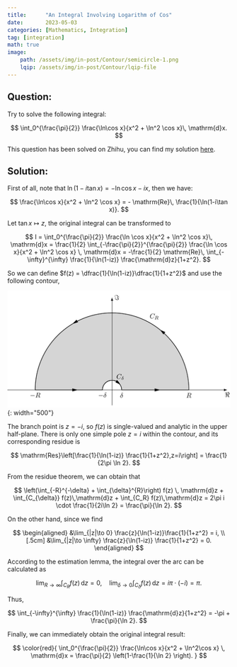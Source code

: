 ```yaml
---
title:      "An Integral Involving Logarithm of Cos"
date:       2023-05-03
categories: [Mathematics, Integration]
tag: [integration]
math: true
image: 
    path: /assets/img/in-post/Contour/semicircle-1.png
    lqip: /assets/img/in-post/Contour/lqip-file
---
```

## Question:
Try to solve the following integral:

$$
\int_0^{\frac{\pi}{2}} \frac{\ln\cos x}{x^2 + \ln^2 \cos x}\, \mathrm{d}x.
$$

This question has been solved on Zhihu, you can find my solution [here](https://www.zhihu.com/question/598864675/answer/3011183881).

## Solution:
First of all, note that $\ln (1-i\tan x) = -\ln \cos x -ix$, then we have:

$$
\frac{\ln\cos x}{x^2 + \ln^2 \cos x} = - \mathrm{Re}\, \frac{1}{\ln(1-i\tan x)}.
$$

Let $\tan x \mapsto z$, the original integral can be transformed to

$$
I = \int_0^{\frac{\pi}{2}} \frac{\ln \cos x}{x^2 + \ln^2 \cos x}\, \mathrm{d}x = \frac{1}{2} \int_{-\frac{\pi}{2}}^{\frac{\pi}{2}} \frac{\ln \cos x}{x^2 + \ln^2 \cos x} \, \mathrm{d}x = -\frac{1}{2} \mathrm{Re}\, \int_{-\infty}^{\infty} \frac{1}{\ln(1-iz)} \frac{\mathrm{d}z}{1+z^2}.
$$

So we can define $f(z) = \dfrac{1}{\ln(1-iz)}\dfrac{1}{1+z^2}$ and use the following contour,

![contour](/assets/img/in-post/Contour/semicircle-1.png){: width="500"}

The branch point is $z=-i$, so $f(z)$ is single-valued and analytic in the upper half-plane. There is only one simple pole $z=i$ within the contour, and its corresponding residue is

$$
\mathrm{Res}\left[\frac{1}{\ln(1-iz)} \frac{1}{1+z^2},z=i\right] = \frac{1}{2\pi \ln 2}.
$$

From the residue theorem, we can obtain that

$$
\left(\int_{-R}^{-\delta} + \int_{\delta}^{R}\right) f(z) \, \mathrm{d}z + \int_{C_{\delta}} f(z)\,\mathrm{d}z + \int_{C_R} f(z)\,\mathrm{d}z = 2\pi i \cdot \frac{1}{2i\ln 2} = \frac{\pi}{\ln 2}.
$$

On the other hand, since we find

$$
\begin{aligned}
    &\lim_{|z|\to 0} \frac{z}{\ln(1-iz)}\frac{1}{1+z^2} = i, \\[.5cm]
    &\lim_{|z|\to \infty} \frac{z}{\ln(1-iz)} \frac{1}{1+z^2} = 0.
\end{aligned}
$$

According to the estimation lemma, the integral over the arc can be calculated as

$$
\lim_{R\to\infty} \int_{C_{R}}f(z) \, \mathrm{d}z =0,\quad \lim_{\delta\to 0} \int_{C_{\delta}}f(z)\,\mathrm{d}z = i\pi \cdot(-i) = \pi.
$$

Thus,

$$
\int_{-\infty}^{\infty} \frac{1}{\ln(1-iz)} \frac{\mathrm{d}z}{1+z^2} = -\pi  + \frac{\pi}{\ln 2}.
$$

Finally, we can immediately obtain the original integral result:

$$
\color{red}{
\int_0^{\frac{\pi}{2}} \frac{\ln\cos x}{x^2 + \ln^2\cos x} \, \mathrm{d}x = \frac{\pi}{2} \left(1-\frac{1}{\ln 2} \right).
}
$$